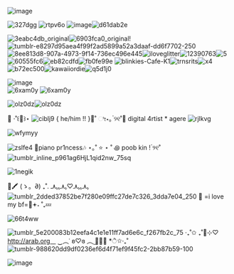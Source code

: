 ![image](https://github.com/user-attachments/assets/bbdff5a4-c97e-4540-b6ea-cbfc96f59979)

![327dgg](https://github.com/user-attachments/assets/6e51eb93-e66d-4eab-9f44-358efffb2ce3)
![rtpv6o](https://github.com/user-attachments/assets/f0ee83cb-cd1f-4ab9-8771-43ec2c91ea03)  ![image](https://github.com/user-attachments/assets/4a0ec813-2940-4071-97fd-7708ac39630f)![d61dab2e](https://github.com/user-attachments/assets/94c7f585-7345-4a33-8f45-bf7b745c3a60)



![3eabc4db_original](https://github.com/user-attachments/assets/d8467cc9-835d-45b7-ac5b-efbded9dbda0)![6903fca0_original](https://github.com/user-attachments/assets/e196e27b-fefa-4d4e-8a6a-48fa8ab54295)!![tumblr-e8297d95aea4f99f2ad5899a52a3daaf-dd6f7702-250](https://github.com/user-attachments/assets/a2912b50-386d-4255-95fb-31cd964e53ab)![8ee813d8-907a-4973-9f14-736ec496e445](https://github.com/user-attachments/assets/18460db3-dbd2-498a-8deb-60b6fe728c6f)![iloveglitter](https://github.com/user-attachments/assets/8129f954-ed9e-468a-9779-8a37ef7eda10)![12390763](https://github.com/user-attachments/assets/01e5ae80-8be0-4387-b497-8bc4f8d8982f)![5](https://github.com/user-attachments/assets/f62e7beb-ee59-4121-861a-f469ff03a5f7)![60555fc6](https://github.com/user-attachments/assets/2b823644-7083-4c19-90d4-2999a3ff3827)![eb82cdfd](https://github.com/user-attachments/assets/871f12a4-f081-46bd-aaff-5649818c4aa9)![fb0fe99e](https://github.com/user-attachments/assets/3b2e6530-05cf-4d43-960b-9158d11636bf)
![blinkies-Cafe-K1](https://github.com/user-attachments/assets/7f726c3d-ef7d-47a9-859b-0d8d1cbcff76)![trnsrits](https://github.com/user-attachments/assets/66403293-85fc-4292-b2d9-ca4de52f17d8)![x4](https://github.com/user-attachments/assets/925a9352-5471-4842-b78a-8676a657da21)![b72ec500](https://github.com/user-attachments/assets/e5bfe767-8332-4997-9a02-c311cabecefc)![kawaiiordie](https://github.com/user-attachments/assets/b3ccf80c-cf22-4ff0-bb65-0457f9ee064e)![q5d1j0](https://github.com/user-attachments/assets/b29ddf95-35b3-454a-b1e6-e9311b06dcf9)














 

 ![image](https://github.com/user-attachments/assets/53e9c321-b4b3-4100-8025-b27439487291)  
 ![6xam0y](https://github.com/user-attachments/assets/60773029-d243-4f04-9974-792a13d1e136) ![6xam0y](https://github.com/user-attachments/assets/60773029-d243-4f04-9974-792a13d1e136)

   ![olz0dz](https://github.com/user-attachments/assets/5114b95d-8be5-4fa7-9de5-34b91eade183)![olz0dz](https://github.com/user-attachments/assets/5114b95d-8be5-4fa7-9de5-34b91eade183) 
    
 🌈 ‧˚꒰🐾꒱⋆  ![ciblj9](https://github.com/user-attachments/assets/17dacfce-f0d3-4986-b2a5-7db50eb835ff)
     { he/him !! }🧁˚ ೀ⋆｡  ๋୨୧˚🧼 digital 4rtist * agere ![rjlkvg](https://github.com/user-attachments/assets/de6c3b34-094f-48d1-a717-aab9d64ab262)

 
  ![wfymyy](https://github.com/user-attachments/assets/23633ccf-9567-4c74-b643-fbb3e5a2298b)

            
   ![zslfe4](https://github.com/user-attachments/assets/098b6ef2-7303-4c7d-b977-7c24d58a6630)
          🎀piano pr1ncess🎶 ⋆｡˚   ⭐ ⋆ ˚ ꩜  poob kin !   ๋୨୧˚![tumblr_inline_p961ag6HjL1qid2nw_75sq](https://github.com/user-attachments/assets/e4b6d63f-29b6-4ecc-8044-dba379ca1491)
 
  ![1negik](https://github.com/user-attachments/assets/5015caa5-ae1d-4b26-8663-05f30b7bb3a3)

      
  🧃🖍️   (ゝ。∂) ₊˚. ﮩ٨ـﮩﮩ٨ـ♡ﮩ٨ـﮩﮩ٨ـ  ![tumblr_2dded37852be7f280e09ffc27de7c326_3dda7e04_250](https://github.com/user-attachments/assets/3e8bdb4a-93f4-44da-96cc-53d0bb04d26f)   🎵 =i love my bf=🍭𖥔˖ ˚₊💤  


  ![66t4ww](https://github.com/user-attachments/assets/17812199-7449-4ab2-bf56-e43c2996f8b0)

     
   ![tumblr_5e200083b12eefa4c1e1e11ff7ad6e6c_f267fb2c_75](https://github.com/user-attachments/assets/90f23100-1a71-457c-90f4-bcb7c2cc88a8)
  ‧₊˚✩ ₊˚🫧⊹♡  http://arab.orgㅤ  ‿︵˓ ʚ♡ɞ ︵ ͜🐾🥞🎀 *ੈ✩‧₊˚
![tumblr-988620dd9df0236ef6d4f71ef9f45fc2-2bb87b59-100](https://github.com/user-attachments/assets/9275293c-53d8-44bb-b830-74f16123b3da)


 ![image](https://github.com/user-attachments/assets/686969cc-b4ca-4e3d-ac21-2554ffe8ba61)

